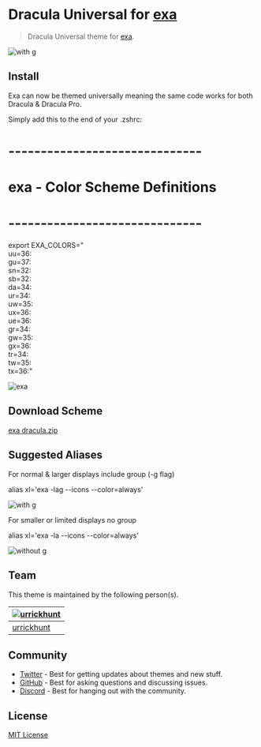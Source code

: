 # Dracula Universal for [exa](https://github.com/ogham/exa)

> Dracula Universal theme for [exa](https://github.com/ogham/exa).

![with g](https://user-images.githubusercontent.com/96319944/232500762-df647f3a-1309-45c9-a297-98eaceb90254.png)

## Install

Exa can now be themed universally meaning the same code works for both Dracula & Dracula Pro. 

Simply add this to the end of your .zshrc:

# ------------------------------
# exa - Color Scheme Definitions
# ------------------------------
export EXA_COLORS="\
uu=36:\
gu=37:\
sn=32:\
sb=32:\
da=34:\
ur=34:\
uw=35:\
ux=36:\
ue=36:\
gr=34:\
gw=35:\
gx=36:\
tr=34:\
tw=35:\
tx=36:"

![exa](https://user-images.githubusercontent.com/96319944/232547186-e2e01d2c-7ea9-4f25-b856-1c39e2049915.png)

## Download Scheme

[exa dracula.zip](https://github.com/urrickhunt/Dracula-universal-for-exa/files/11250829/exa.dracula.zip)



## Suggested Aliases

For normal & larger displays include group (-g flag)

alias xl='exa -lag --icons --color=always'

![with g](https://user-images.githubusercontent.com/96319944/232500841-0718e633-90d4-43cc-82af-c187e89e09b7.png)


For smaller or limited displays no group 

alias xl='exa -la --icons --color=always'

![without g](https://user-images.githubusercontent.com/96319944/232500909-acb30fac-e599-48e3-bd4e-3d81d9b3901c.png)


## Team

This theme is maintained by the following person(s).

| [![urrickhunt](https://github.com/urrickhunt.png?size=100)](https://github.com/urrickhunt) |
| ---------------------------------------------------------------------------------------- |
| [urrickhunt](https://github.com/urrickhunt)                                               |

## Community

- [Twitter](https://twitter.com/draculatheme) - Best for getting updates about themes and new stuff.
- [GitHub](https://github.com/dracula/dracula-theme/discussions) - Best for asking questions and discussing issues.
- [Discord](https://draculatheme.com/discord-invite) - Best for hanging out with the community.

## License

[MIT License](./LICENSE)
